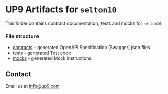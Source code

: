 # UP9 Artifacts for `selton10`
This folder contains contract documentation, tests and mocks for `selton10`.



### File structure 
- [contracts](contracts) - generated OpenAPI Specification (Swagger) json files
- [tests](tests) - generated Test code
- [mocks](mocks) - generated Mock instructions

## Contact
Email us at info@up9.com
